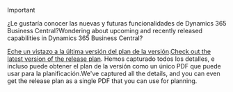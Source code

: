 > [!IMPORTANT]
>
> <span data-ttu-id="1d562-101">¿Le gustaría conocer las nuevas y futuras funcionalidades de Dynamics 365 Business Central?</span><span class="sxs-lookup"><span data-stu-id="1d562-101">Wondering about upcoming and recently released capabilities in Dynamics 365 Business Central?</span></span>
>
> <span data-ttu-id="1d562-102">[Eche un vistazo a la última versión del plan de la versión](/business-applications-release-notes/April19/dynamics365-business-central/).</span><span class="sxs-lookup"><span data-stu-id="1d562-102">[Check out the latest version of the release plan](/business-applications-release-notes/April19/dynamics365-business-central/).</span></span> <span data-ttu-id="1d562-103">Hemos capturado todos los detalles, e incluso puede obtener el plan de la versión como un único PDF que puede usar para la planificación.</span><span class="sxs-lookup"><span data-stu-id="1d562-103">We've captured all the details, and you can even get the release plan as a single PDF that you can use for planning.</span></span>  

